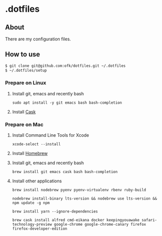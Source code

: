 # .dotfiles

## About

There are my configuration files.

## How to use

```bash
$ git clone git@github.com:ofk/dotfiles.git ~/.dotfiles
$ ~/.dotfiles/setup
```

### Prepare on Linux

1. Install git, emacs and recently bash

   `sudo apt install -y git emacs bash bash-completion`

1. Install [Cask](https://github.com/cask/cask)

### Prepare on Mac

1. Install Command Line Tools for Xcode

   `xcode-select --install`

1. Install [Homebrew](http://brew.sh/)

1. Install git, emacs and recently bash

   `brew install git emacs cask bash bash-completion`

1. Install other applications

   `brew install nodebrew pyenv pyenv-virtualenv rbenv ruby-build`

   `nodebrew install-binary lts-version && nodebrew use lts-version && npm update -g npm`

   `brew install yarn --ignore-dependencies`

   `brew cask install alfred cmd-eikana docker keepingyouawake safari-technology-preview google-chrome google-chrome-canary firefox firefox-developer-edition`
